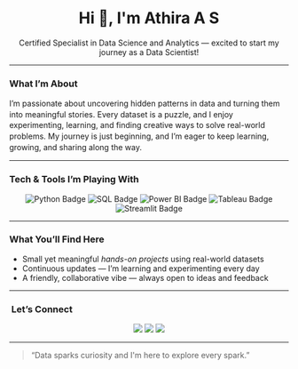 <h1 align="center">Hi 👋, I'm Athira A S</h1>
<p align="center"> Certified Specialist in Data Science and Analytics — excited to start my journey as a Data Scientist!</p>

---

###  What I’m About
<p style="font-size:14px; line-height:1.4;">
I’m passionate about uncovering hidden patterns in data and turning them into meaningful stories. Every dataset is a puzzle, and I enjoy experimenting, learning, and finding creative ways to solve real-world problems. My journey is just beginning, and I’m eager to keep learning, growing, and sharing along the way.
</p>

---

###  Tech & Tools I’m Playing With
<div align="center">
  <img src="https://img.shields.io/badge/Python-3776AB?style=for-the-badge&logo=python&logoColor=white" alt="Python Badge">
  <img src="https://img.shields.io/badge/SQL-003B57?style=for-the-badge&logo=mysql&logoColor=white" alt="SQL Badge">
  <img src="https://img.shields.io/badge/Power%20BI-F2C811?style=for-the-badge&logo=powerbi&logoColor=black" alt="Power BI Badge">
  <img src="https://img.shields.io/badge/Tableau-E97627?style=for-the-badge&logo=tableau&logoColor=white" alt="Tableau Badge">
  <img src="https://img.shields.io/badge/Streamlit-FF4B4B?style=for-the-badge&logo=streamlit&logoColor=white" alt="Streamlit Badge">
</div>

---

###  What You’ll Find Here
-  Small yet meaningful *hands-on projects* using real-world datasets  
-  Continuous updates — I’m learning and experimenting every day  
-  A friendly, collaborative vibe — always open to ideas and feedback  

---

###  ​ Let’s Connect
<div align="center">
  <a href="mailto:athiraasurendran@gmail.com"><img src="https://img.shields.io/badge/Email-D14836?style=for-the-badge&logo=gmail&logoColor=white"></a>
  <a href="https://linkedin.com/in/athiraasurendran"><img src="https://img.shields.io/badge/LinkedIn-0077B5?style=for-the-badge&logo=linkedin&logoColor=white"></a>
  <a href="https://github.com/athiraas-data-science"><img src="https://img.shields.io/badge/GitHub-181717?style=for-the-badge&logo=github&logoColor=white"></a>
</div>

---

> “Data sparks curiosity and I'm here to explore every spark.”

